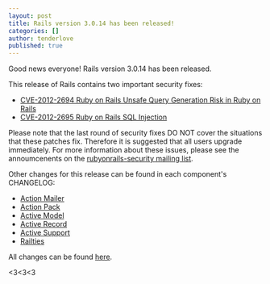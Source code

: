 ```yaml
---
layout: post
title: Rails version 3.0.14 has been released!
categories: []
author: tenderlove
published: true
---
```


Good news everyone!  Rails version 3.0.14 has been released.

This release of Rails contains two important security fixes:

  * [CVE-2012-2694 Ruby on Rails Unsafe Query Generation Risk in Ruby on Rails](https://groups.google.com/group/rubyonrails-security/browse_thread/thread/8c82d9df8b401c5e)
  * [CVE-2012-2695 Ruby on Rails SQL Injection](https://groups.google.com/group/rubyonrails-security/browse_thread/thread/9782f44c4540cf59)

Please note that the last round of security fixes DO NOT cover the situations that these patches fix.  Therefore it is suggested that all users upgrade immediately.  For more information about these issues, please see the annoumcenents on the [rubyonrails-security mailing list](https://groups.google.com/group/rubyonrails-security).


Other changes for this release can be found in each component's CHANGELOG:

  * [Action Mailer](https://github.com/rails/rails/blob/3-0-stable/actionmailer/CHANGELOG)
  * [Action Pack](https://github.com/rails/rails/blob/3-0-stable/actionpack/CHANGELOG)
  * [Active Model](https://github.com/rails/rails/blob/3-0-stable/activemodel/CHANGELOG)
  * [Active Record](https://github.com/rails/rails/blob/3-0-stable/activerecord/CHANGELOG)
  * [Active Support](https://github.com/rails/rails/blob/3-0-stable/activesupport/CHANGELOG)
  * [Railties](https://github.com/rails/rails/blob/3-0-stable/railties/CHANGELOG)

All changes can be found [here](https://github.com/rails/rails/compare/v3.0.13...v3.0.14).

<3<3<3



